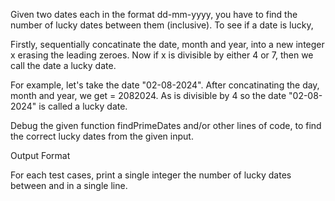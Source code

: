 Given two dates each in the format dd-mm-yyyy, you have to find the number of lucky dates between them (inclusive). To see if a date is lucky,

Firstly, sequentially concatinate the date, month and year, into a new integer x erasing the leading zeroes.
Now if x is divisible by either 4 or 7, then we call the date a lucky date.

For example, let's take the date "02-08-2024". After concatinating the day, month and year, we get  = 2082024. As  is divisible by 4 so the date "02-08-2024" is called a lucky date.

Debug the given function findPrimeDates and/or other lines of code, to find the correct lucky dates from the given input.


Output Format

For each test cases, print a single integer the number of lucky dates between  and  in a single line.